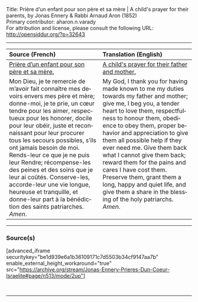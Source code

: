 <html>
<head></head>
<body>
Title: Prière d’un enfant pour son père et sa mère | A child's prayer for their parents, by Jonas Ennery & Rabbi Arnaud Aron (1852)<br />
Primary contributor: aharon.n.varady<br />
For attribution and license, please consult the following URL: <a href="http://opensiddur.org/?p=32643">http://opensiddur.org/?p=32643</a>
<p />
<hr />

<table style="margin-left: auto;margin-right: auto;" class="draggable">
<thead><tr><th id="x" style="text-align: left;">Source (French)</th><th style="text-align: left;">Translation (English)</th></tr></thead>
<tbody>
<tr><td style="vertical-align:top;">
<div class="french" lang="fr">
<u>Prière d’un enfant pour son père et sa mère.</u>
</span></div></td>
 
<td style="vertical-align:top;">
<div class="english" lang="en">
<u>A child's prayer for their father and mother.</u>
</div></td></tr>


<tr><td style="vertical-align:top;">
<div class="french" lang="fr">
Mon Dieu, je te remercie de m’avoir fait connaître mes devoirs envers mes père et mère; donne-moi, je te prie, un cœur tendre pour les aimer, respectueux pour les honorer, docile pour leur obéir, juste et reconnaissant pour leur procurer tous les secours possibles, s’ils ont jamais besoin de moi. Rends-leur ce que je ne puis leur Rendre; récompense-les des peines et des soins que je leur ai coûtés. Conserve-les, accorde-leur une vie longue, heureuse et tranquille, et donne-leur part à la bénédiction des saints patriarches. <em>Amen</em>.
</span></div></td>
 
<td style="vertical-align:top;">
<div class="english" lang="en">
My God, I thank you for having made known to me my duties towards my father and mother; give me, I beg you, a tender heart to love them, respectfulness to honour them, obedience to obey them, proper behavior and appreciation to give them all possible help if they ever need me. Give them back what I cannot give them back; reward them for the pains and cares I have cost them. Preserve them, grant them a long, happy and quiet life, and give them a share in the blessing of the holy patriarchs. <em>Amen</em>.
</div></td></tr>
</tbody></table>

<hr />

<h3>Source(s)</h3>

[advanced_iframe securitykey="be1d939e6a1b36109171c7d5503b34cf9147aa7b" enable_external_height_workaround="true" src="https://archive.org/stream/Jonas-Ennery-Prieres-Dun-Coeur-Israelite#page/n513/mode/2up"]

&nbsp;

<hr />

&nbsp;
</body>
</html>